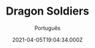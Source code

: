 ---
id: 'c1d21982-3764-4fc8-9360-954aede70148'
type: 'movie' # Filme, Série, Anime
title: "Dragon Soldiers"
synopsis: []
originalTitle: "Dragon Soldiers"
date: '2021-04-05T19:04:34.000Z'
update: '2021-04-05T19:04:34.000Z'
releaseDate: '2020-05-11T03:00:00.000Z'
imdb:
  rating: '3' # 8.5
  id: '' # tt0470752
duration: '1h 30 Min'
trailer:
  urls: [
    '1j1gfHwLICo',
  ]
tags: ['1080p']
genre: ['Ação'] #
quality: 'WEB-DL' # BluRay, WEB-DL, HDTV, WEB-DL4K, WEB-DLe
format: 'Mkv' # MKV, MP4, TS
audio: 'Inglês' # Dublado, Legendado, Dual Audio, Dub & Leg
subtitle: 'Português' # Português, inglês,
size: '2.02 GB' # 4.8 GB
audioQuality: 10
videoQuality: 10
directors: []
#  - name: 'Lana Wachowski'
#    image: ''
#  - name: 'Lilly Wachowski'
#    image: ''
cast: []
#  - name: 'Keanu Reeves'
#    image: ''
#    characterName: 'Neo'
writers: []
#  - name: ''
#    image: ''
maturityRating:
  age: '' # L , 10, 12, 14, 16, 18
  topics: [''] # Violence, Illegal drugs, Inappropriate Language, Legal Drugs, Sexual Content, Extreme Violence
###########################################
download:
  
  - url: 'magnet:?xt=urn:btih:ED97D5C1DA683372C4B845E52D5B5A9BBFA5DEA7&dn=Dragon.Soldiers.2020.1080p.WEBRip.Legendado.mkv&tr=udp%3a%2f%2ftracker.openbittorrent.com%3a1337%2fannounce&tr=udp%3a%2f%2ftracker.opentrackr.org%3a1337%2fannounce'
    resolution: '1080p' # 720p, 1080p, 4K,
    audio: 'Legendado' # Dublado, Legendado, Dual Audio
    size: '' # 4.8 GB
    quality: '' # BluRay, WEB-DL
    format: '' # MKV
images:
  cover: '/assets/movies/dragon-soldiers.jpg'
  background: '/assets/movies/'
---